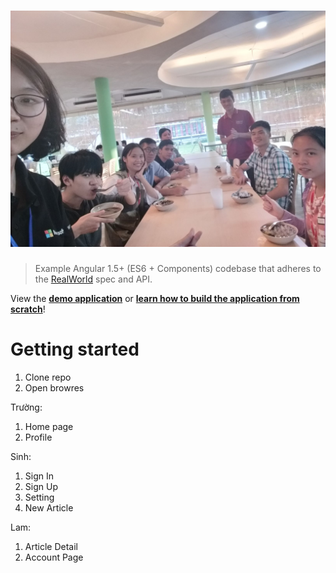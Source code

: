 # ![Angular 1.5+ ES6 & Component API Example App](project-logo.jpeg)

> Example Angular 1.5+ (ES6 + Components) codebase that adheres to the [RealWorld](https://github.com/gothinkster/realworld-example-apps) spec and API.

View the **[demo application](https://angularjs.realworld.io)** or **[learn how to build the application from scratch](https://thinkster.io/angularjs-es6-tutorial)**!

# Getting started

1. Clone repo
1. Open browres

Trường: 
1. Home page
2. Profile

Sinh:
1. Sign In
2. Sign Up
3. Setting
4. New Article


Lam:
1. Article Detail
2. Account Page
